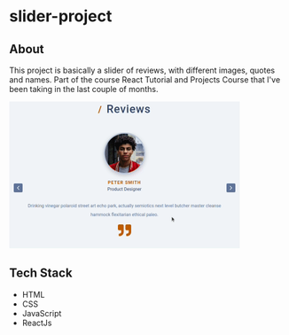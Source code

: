 # slider-project

## About
This project is basically a slider of reviews, with different images, quotes and names. Part of the course React Tutorial and Projects Course that I've been taking in the last couple of months.

<img src="https://github.com/TauDuque/slider-project/blob/main/slider.gif" />

## Tech Stack
<ul>
  <li>HTML
    <li>CSS
      <li>JavaScript
        <li>ReactJs
          </ul>
